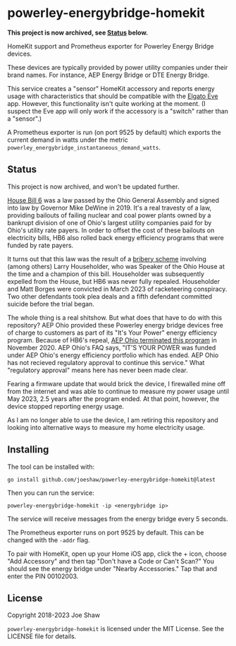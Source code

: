 
# powerley-energybridge-homekit

**This project is now archived, see [Status](#status) below.**

HomeKit support and Prometheus exporter for Powerley Energy Bridge
devices.

These devices are typically provided by power utility companies under
their brand names.  For instance, AEP Energy Bridge or DTE Energy
Bridge.

This service creates a "sensor" HomeKit accessory and reports energy
usage with characteristics that should be compatible with the [Elgato
Eve](https://itunes.apple.com/us/app/elgato-eve/id917695792?mt=8) app.
However, this functionality isn't quite working at the moment.  (I
suspect the Eve app will only work if the accessory is a "switch"
rather than a "sensor".)

A Prometheus exporter is run (on port 9525 by default) which exports
the current demand in watts under the metric
`powerley_energybridge_instantaneous_demand_watts`.

## Status

This project is now archived, and won't be updated further.

[House Bill 6](https://www.legislature.ohio.gov/legislation/133/hb6) was a law passed by the Ohio General Assembly and signed into law by Governor Mike DeWine in 2019.  It's a real travesty of a law, providing bailouts of failing nuclear and coal power plants owned by a bankrupt division of one of Ohio's largest utility companies paid for by Ohio's utility rate payers.  In order to offset the cost of these bailouts on electricity bills, HB6 also rolled back energy efficiency programs that were funded by rate payers.

It turns out that this law was the result of a [bribery scheme](https://en.wikipedia.org/wiki/Ohio_nuclear_bribery_scandal) involving (among others) Larry Householder, who was Speaker of the Ohio House at the time and a champion of this bill.  Householder was subsequently expelled from the House, but HB6 was never fully repealed.  Householder and Matt Borges were convicted in March 2023 of racketeering conspiracy.  Two other defendants took plea deals and a fifth defendant committed suicide before the trial began.

The whole thing is a real shitshow.  But what does that have to do with this repository?  AEP Ohio provided these Powerley energy bridge devices free of charge to customers as part of its "It's Your Power" energy efficiency program.  Because of HB6's repeal, [AEP Ohio terminated this program](https://ohio-aep.com/ItsYourPower-ProgramEnd) in November 2020.  AEP Ohio's FAQ says, "IT'S YOUR POWER was funded under AEP Ohio's energy efficiency portfolio which has ended. AEP Ohio has not recieved regulatory approval to continue this service."  What "regulatory approval" means here has never been made clear.

Fearing a firmware update that would brick the device, I firewalled mine off from the internet and was able to continue to measure my power usage until May 2023, 2.5 years after the program ended.  At that point, however, the device stopped reporting energy usage.

As I am no longer able to use the device, I am retiring this repository and looking into alternative ways to measure my home electricity usage.

## Installing

The tool can be installed with:

    go install github.com/joeshaw/powerley-energybridge-homekit@latest

Then you can run the service:

    powerley-energybridge-homekit -ip <energybridge ip>

The service will receive messages from the energy bridge every 5
seconds.

The Prometheus exporter runs on port 9525 by default.  This can be
changed with the `-addr` flag.

To pair with HomeKit, open up your Home iOS app, click the + icon,
choose "Add Accessory" and then tap "Don't have a Code or Can't Scan?"
You should see the energy bridge under "Nearby Accessories."  Tap that
and enter the PIN 00102003.

## License

Copyright 2018-2023 Joe Shaw

`powerley-energybridge-homekit` is licensed under the MIT License.
See the LICENSE file for details.


